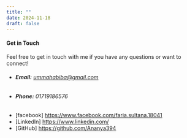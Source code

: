 ```yaml
---
title: ""
date: 2024-11-18
draft: false
---
```


#### Get in Touch

Feel free to get in touch with me if you have any questions or want to connect!

- ###### **Email:** ummahabiba@gmail.com
- ###### **Phone:** 01719186576
- [facebook] https://www.facebook.com/faria.sultana.18041
- [LinkedIn] https://www.linkedin.com/
- [GitHub] https://github.com/Ananya394
